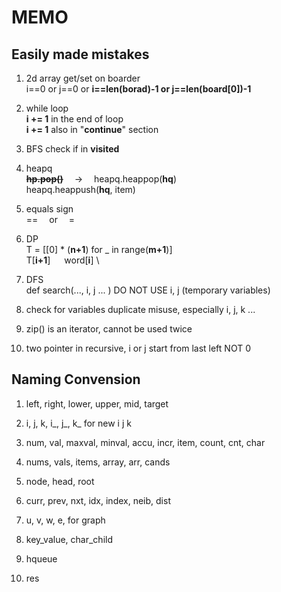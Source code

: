 # MEMO


## Easily made mistakes

1. 2d array get/set on boarder \
   i==0 or j==0 or __i==len(borad)-1 or j==len(board[0])-1__

2. while loop\
    __i += 1__ in the end of loop\
    __i += 1__ also in "__continue__" section

3. BFS check if in __visited__

3. heapq\
   ~~__hp.pop()__~~  ->  heapq.heappop(__hq__)  \
   heapq.heappush(__hq__, item)
   
4. equals sign\
   ==  or  = 

5. DP   \
   T = [[0] * (__n+1__) for _ in range(__m+1__)]    \
   T\[__i+1__]   word\[__i__]   \

6. DFS  \
   def search(..., i, j ... )  DO NOT USE i, j (temporary variables)

7. check for variables duplicate misuse, especially i, j, k ... 

8. zip() is an iterator, cannot be used twice 

9. two pointer in recursive, i or j start from last left NOT 0


## Naming Convension

1. left, right, lower, upper, mid, target

2. i, j, k, i_, j_, k_  for new i j k

3. num, val, maxval, minval, accu, incr, item, count, cnt, char

3. nums, vals, items, array, arr, cands

4. node, head, root

6. curr, prev, nxt, idx, index, neib, dist

7. u, v, w, e,  for graph

3. key_value, char_child

8. hqueue

2. res